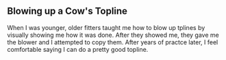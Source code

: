 ## Blowing up a Cow's Topline

When I was younger, older fitters taught me how to blow up tplines by visually showing me how it was done. After they showed me, they gave me the blower and I attempted to copy them. After years of practce later, I feel comfortable saying I can do a pretty good topline. 
